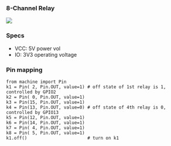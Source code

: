 ### 8-Channel Relay
<img src="8ChRelay.png"></img>
### Specs 
* VCC: 5V power vol 
* IO: 3V3 operating voltage
### Pin mapping
``` 
from machine import Pin   
k1 = Pin( 2, Pin.OUT, value=1) # off state of 1st relay is 1, controlled by GPIO2
k2 = Pin( 0, Pin.OUT, value=1)   
k3 = Pin(15, Pin.OUT, value=1)  
k4 = Pin(13, Pin.OUT, value=0) # off state of 4th relay is 0, controlled by GPIO13
k5 = Pin(12, Pin.OUT, value=1)  
k6 = Pin(14, Pin.OUT, value=1)  
k7 = Pin( 4, Pin.OUT, value=1)  
k8 = Pin( 5, Pin.OUT, value=1)  
k1.off()                       # turn on k1
```
